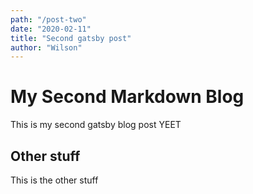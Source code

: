 ```yaml
---
path: "/post-two"
date: "2020-02-11"
title: "Second gatsby post"
author: "Wilson"
---
```

<!-- MARKDOWN FRONT MATTER -->

# My Second Markdown Blog
This is my second gatsby blog post YEET

## Other stuff
This is the other stuff